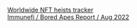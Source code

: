 [Worldwide NFT heists tracker](https://www.comparitech.com/blog/vpn-privacy/nft-heists/)  
[Immunefi / Bored Apes Report / Aug 2022](https://docs.google.com/spreadsheets/d/11rWhBQi9ho6bkDVZaQlC37LsCxkJMwsGTPqSISM7U54/edit#gid=1037403794)
